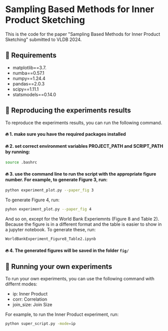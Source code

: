 # Sampling Based Methods for Inner Product Sketching

This is the code for the paper "Sampling Based Methods for Inner Product Sketching" submitted to VLDB 2024.

## 🚀 Requirements
- matplotlib==3.7.
- numba==0.57.1
- numpy==1.24.4
- pandas==2.0.3
- scipy==1.11.1
- statsmodels==0.14.0

## 🚀 Reproducing the experiments results
To reproduce the experiments results, you can run the following command.

#### 🔥 1. make sure you have the required packages installed

#### 🔥 2. set correct environment variables PROJECT_PATH and SCRIPT_PATH by running:
```bash
source .bashrc
```

#### 🔥 3. use the command line to run the script with the appropriate figure number. For example, to generate Figure 3, run:
```bash
python experiment_plot.py --paper_fig 3
```
To generate Figure 4, run:
```bash
pyhon experiment_plot.py --paper_fig 4
```
And so on, except for the World Bank Experiemnts (Figure 8 and Table 2). Because the figure is in a different format and the table is easier to show in a jupyter notebook. To generate these, run:
```bash
WorldBankExperiment_Figure8_Table2.ipynb
```
#### 🔥 4. The generated figures will be saved in the folder `fig/`

## 🚀 Running your own experiments
To run your own experiments, you can use the following command with differnt modes:
- ip: Inner Product
- corr: Correlation
- join_size: Join Size

For example, to run the Inner Product experiment, run:
```bash
python super_script.py -mode=ip
```